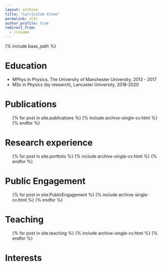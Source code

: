 ```yaml
---
layout: archive
title: "Curriculum Vitae"
permalink: /CV/
author_profile: true
redirect_from:
  - /resume
---
```


{% include base_path %}

Education
======
* MPhys in Physics, The University of Manchester University, 2013 - 2017
* MSc in Physics (by research),  Lancaster University, 2018-2020

Publications
======
  <ul>{% for post in site.publications %}
    {% include archive-single-cv.html %}
  {% endfor %}</ul>

Research experience
======
<ul>{% for post in site.portfolio %}
    {% include archive-single-cv.html %}
  {% endfor %}</ul>
  
Public Engagement
======
  <ul>{% for post in site.PublicEngagement %}
    {% include archive-single-cv.html %}
  {% endfor %}</ul>
  
  
Teaching
======
  <ul>{% for post in site.teaching %}
    {% include archive-single-cv.html %}
  {% endfor %}</ul>
  
Interests
======

